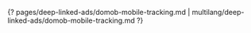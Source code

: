 {? pages/deep-linked-ads/domob-mobile-tracking.md | multilang/deep-linked-ads/domob-mobile-tracking.md ?}
